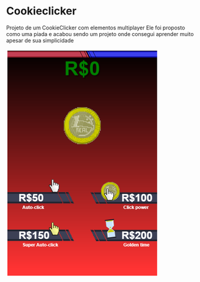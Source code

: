# Cookieclicker

Projeto de um CookieClicker com elementos multiplayer
Ele foi proposto como uma piada e acabou sendo um projeto onde consegui aprender muito apesar de sua simplicidade

![](/imgs/Capturar.png)
